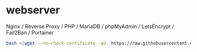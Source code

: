 # webserver

Nginx / Reverse Proxy / PHP / MariaDB / phpMyAdmin / LetsEncrypt / Fail2Ban / Portainer

```bash
bash <(wget --no-check-certificate -qO- https://raw.githubusercontent.com/aristosv/webserver/main/01_install)
```
